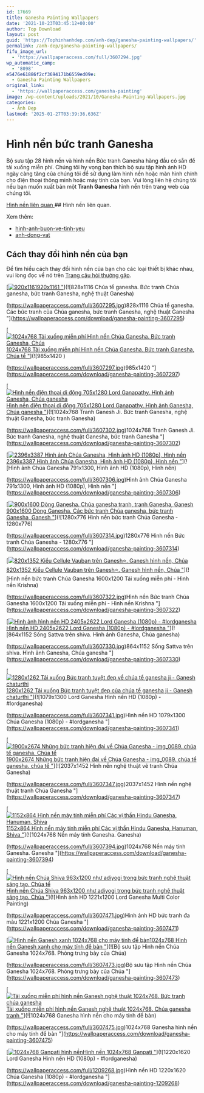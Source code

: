 ```yaml
---
id: 17669
title: Ganesha Painting Wallpapers
date: '2021-10-23T03:45:12+00:00'
author: Top Download
layout: post
guid: 'https://Tophinhanhdep.com/anh-dep/ganesha-painting-wallpapers/'
permalink: /anh-dep/ganesha-painting-wallpapers/
fifu_image_url:
  - 'https://wallpaperaccess.com/full/3607294.jpg'
wp_automatic_camp:
  - '8098'
e5476e61886f2cf3694171b6559ed09e:
  - Ganesha Painting Wallpapers
original_link:
  - 'https://wallpaperaccess.com/ganesha-painting'
image: /wp-content/uploads/2021/10/Ganesha-Painting-Wallpapers.jpg
categories:
  - Ảnh Đẹp
lastmod: '2025-01-27T03:39:36.636Z'
---
```

# Hình nền bức tranh Ganesha

Bộ sưu tập 28 hình nền và hình nền Bức tranh Ganesha hàng đầu có sẵn để tải xuống miễn phí. Chúng tôi hy vọng bạn thích bộ sưu tập hình ảnh HD ngày càng tăng của chúng tôi để sử dụng làm hình nền hoặc màn hình chính cho điện thoại thông minh hoặc máy tính của bạn. Vui lòng liên hệ chúng tôi nếu bạn muốn xuất bản một **Tranh Ganesha** hình nền trên trang web của chúng tôi.

[Hình nền liên quan ](#related) ## Hình nền liên quan.

   
 Xem thêm:

   
- [hinh-anh-buon-ve-tinh-yeu](https://tophinhanhdep.com/hinh-anh-buon/hinh-anh-buon-ve-tinh-yeu/)
- [anh-dong-vat](https://tophinhanhdep.com/the-gioi-dong-vat/anh-dong-vat/)

## Cách thay đổi hình nền của bạn

Để tìm hiểu cách thay đổi hình nền của bạn cho các loại thiết bị khác nhau, vui lòng đọc về nó trên [Trang câu hỏi thường gặp](https://tophinhanhdep.com/faq/).

  
[[![920x1161 ](https://wallpaperaccess.com/full/3607294.jpg)920x1161 "](https://wallpaperaccess.com/download/ganesha-painting-3607294)](![828x1116 Chúa tể ganesha.  Bức tranh Chúa ganesha, bức tranh Ganesha, nghệ thuật Ganesha)

(https://wallpaperaccess.com/full/3607295.jpg)828x1116 Chúa tể ganesha. Các bức tranh của Chúa ganesha, bức tranh Ganesha, nghệ thuật Ganesha "](https://wallpaperaccess.com/download/ganesha-painting-3607295)

[[![1024x768 Tải xuống miễn phí Hình nền Chúa Ganesha.  Bức tranh Ganesha, Chúa](https://wallpaperaccess.com/full/3607296.jpg)1024x768 Tải xuống miễn phí Hình nền Chúa Ganesha. Bức tranh Ganesha, Chúa tể "](https://wallpaperaccess.com/download/ganesha-painting-3607296)](![985x1420 )

(https://wallpaperaccess.com/full/3607297.jpg)985x1420 "](https://wallpaperaccess.com/download/ganesha-painting-3607297)

[[![Hình nền điện thoại di động 705x1280 Lord Ganapathy.  Hình ảnh Ganesha, Chúa ganesha](https://wallpaperaccess.com/full/3327613.jpg)Hình nền điện thoại di động 705x1280 Lord Ganapathy. Hình ảnh Ganesha, Chúa ganesha "](https://wallpaperaccess.com/download/ganesha-painting-3327613)](![1024x768 Tranh Ganesh Ji.  Bức tranh Ganesha, nghệ thuật Ganesha, bức tranh Ganesha)

(https://wallpaperaccess.com/full/3607302.jpg)1024x768 Tranh Ganesh Ji. Bức tranh Ganesha, nghệ thuật Ganesha, bức tranh Ganesha "](https://wallpaperaccess.com/download/ganesha-painting-3607302)

[[![2396x3387 Hình ảnh Chúa Ganesha, Hình ảnh HD (1080p), Hình nền](https://wallpaperaccess.com/full/3607303.jpg)2396x3387 Hình ảnh Chúa Ganesha, Hình ảnh HD (1080p), Hình nền "](https://wallpaperaccess.com/download/ganesha-painting-3607303)](![Hình ảnh Chúa Ganesha 791x1300, Hình ảnh HD (1080p), Hình nền)

(https://wallpaperaccess.com/full/3607306.jpg)Hình ảnh Chúa Ganesha 791x1300, Hình ảnh HD (1080p), Hình nền "](https://wallpaperaccess.com/download/ganesha-painting-3607306)

[[![900x1600 Dòng Ganesha.  Chúa ganesha tranh, tranh Ganesha, Ganesh](https://wallpaperaccess.com/full/3607308.jpg)900x1600 Dòng Ganesha. Các bức tranh Chúa ganesha, bức tranh Ganesha, Ganesh "](https://wallpaperaccess.com/download/ganesha-painting-3607308)](![1280x776 Hình nền bức tranh Chúa Ganesha - 1280x776)

(https://wallpaperaccess.com/full/3607314.jpg)1280x776 Hình nền Bức tranh Chúa Ganesha - 1280x776 "](https://wallpaperaccess.com/download/ganesha-painting-3607314)

[[![820x1352 Kiểu Cellule Vauban trên Ganesh⭐.  Ganesh hình nền, Chúa](https://wallpaperaccess.com/full/2980975.jpg)820x1352 Kiểu Cellule Vauban trên Ganesh⭐. Ganesh hình nền, Chúa "](https://wallpaperaccess.com/download/ganesha-painting-2980975)](![Hình nền bức tranh Chúa Ganesha 1600x1200 Tải xuống miễn phí - Hình nền Krishna)

(https://wallpaperaccess.com/full/3607322.jpg)Hình nền Bức tranh Chúa Ganesha 1600x1200 Tải xuống miễn phí - Hình nền Krishna "](https://wallpaperaccess.com/download/ganesha-painting-3607322)

[[![Hình ảnh hình nền HD 2405x2622 Lord Ganesha (1080p) - #lordganesha](https://wallpaperaccess.com/full/3607329.jpg)Hình nền HD 2405x2622 Lord Ganesha (1080p) - #lordganesha "](https://wallpaperaccess.com/download/ganesha-painting-3607329)](![864x1152 Sống Sattva trên shiva.  Hình ảnh Ganesha, Chúa ganesha)

(https://wallpaperaccess.com/full/3607330.jpg)864x1152 Sống Sattva trên shiva. Hình ảnh Ganesha, Chúa ganesha "](https://wallpaperaccess.com/download/ganesha-painting-3607330)

[[![1280x1262 Tải xuống Bức tranh tuyệt đẹp về chúa tể ganesha ji - Ganesh chaturthi](https://wallpaperaccess.com/full/3607334.jpg)1280x1262 Tải xuống Bức tranh tuyệt đẹp của chúa tể ganesha ji - Ganesh chaturthi "](https://wallpaperaccess.com/download/ganesha-painting-3607334)](![1079x1300 Lord Ganesha Hình nền HD (1080p) - #lordganesha)

(https://wallpaperaccess.com/full/3607341.jpg)Hình nền HD 1079x1300 Chúa Ganesha (1080p) - #lordganesha "](https://wallpaperaccess.com/download/ganesha-painting-3607341)

[[![1900x2674 Những bức tranh hiện đại về Chúa Ganesha - img_0089.  chúa tể ganesha.  Chúa tể](https://wallpaperaccess.com/full/3607343.jpg)1900x2674 Những bức tranh hiện đại về Chúa Ganesha - img\_0089. chúa tể ganesha. chúa tể "](https://wallpaperaccess.com/download/ganesha-painting-3607343)](![2037x1452 Hình nền nghệ thuật vẽ tranh Chúa Ganesha)

(https://wallpaperaccess.com/full/3607347.jpg)2037x1452 Hình nền nghệ thuật tranh Chúa Ganesha "](https://wallpaperaccess.com/download/ganesha-painting-3607347)

[[![1152x864 Hình nền máy tính miễn phí Các vị thần Hindu Ganesha, Hanuman, Shiva](https://wallpaperaccess.com/full/2996984.jpg)1152x864 Hình nền máy tính miễn phí Các vị thần Hindu Ganesha, Hanuman, Shiva "](https://wallpaperaccess.com/download/ganesha-painting-2996984)](![1024x768 Nền máy tính Ganesha.  Ganesha)

(https://wallpaperaccess.com/full/3607394.jpg)1024x768 Nền máy tính Ganesha. Ganesha "](https://wallpaperaccess.com/download/ganesha-painting-3607394)

[[![Hình nền Chúa Shiva 963x1200 như adiyogi trong bức tranh nghệ thuật sáng tạo.  Chúa tể](https://wallpaperaccess.com/full/964007.jpg)Hình nền Chúa Shiva 963x1200 như adiyogi trong bức tranh nghệ thuật sáng tạo. Chúa "](https://wallpaperaccess.com/download/ganesha-painting-964007)](![Hình ảnh HD 1221x1200 Lord Ganesha Multi Color Painting)

(https://wallpaperaccess.com/full/3607471.jpg)Hình ảnh HD bức tranh đa màu 1221x1200 Chúa Ganesha "](https://wallpaperaccess.com/download/ganesha-painting-3607471)

[[![Hình nền Ganesh xanh 1024x768 cho máy tính để bàn](https://wallpaperaccess.com/full/3607472.jpg)1024x768 Hình nền Ganesh xanh cho máy tính để bàn "](https://wallpaperaccess.com/download/ganesha-painting-3607472)](![Bộ sưu tập Hình nền Chúa Ganesha 1024x768.  Phòng trưng bày của Chúa)

(https://wallpaperaccess.com/full/3607473.jpg)Bộ sưu tập Hình nền Chúa Ganesha 1024x768. Phòng trưng bày của Chúa "](https://wallpaperaccess.com/download/ganesha-painting-3607473)

[[![Tải xuống miễn phí hình nền Ganesh nghệ thuật 1024x768.  Bức tranh chúa ganesha](https://wallpaperaccess.com/full/1209186.jpg)Tải xuống miễn phí hình nền Ganesh nghệ thuật 1024x768. Chúa ganesha tranh "](https://wallpaperaccess.com/download/ganesha-painting-1209186)](![1024x768 Ganesha hình nền cho máy tính để bàn)

(https://wallpaperaccess.com/full/3607475.jpg)1024x768 Ganesha hình nền cho máy tính để bàn "](https://wallpaperaccess.com/download/ganesha-painting-3607475)

[[![1024x768 Ganpati hình nền](https://wallpaperaccess.com/full/1283788.jpg)Hình nền 1024x768 Ganpati "](https://wallpaperaccess.com/download/ganesha-painting-1283788)](![1220x1620 Lord Ganesha Hình nền HD (1080p) - #lordganesha)

(https://wallpaperaccess.com/full/1209268.jpg)Hình nền HD 1220x1620 Chúa Ganesha (1080p) - #lordganesha "](https://wallpaperaccess.com/download/ganesha-painting-1209268)
